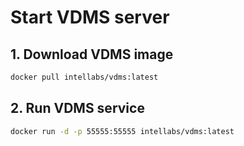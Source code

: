 # Start VDMS server

## 1. Download VDMS image

```bash
docker pull intellabs/vdms:latest
```

## 2. Run VDMS service

```bash
docker run -d -p 55555:55555 intellabs/vdms:latest
```
